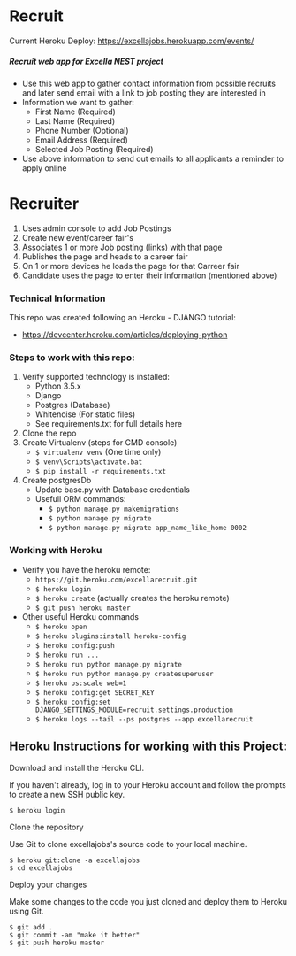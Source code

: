 # Recruit
Current Heroku Deploy: https://excellajobs.herokuapp.com/events/
##### Recruit web app for Excella NEST project
* Use this web app to gather contact information from possible recruits and later send email with a link to job posting they are interested in
* Information we want to gather:
    * First Name (Required)
    * Last Name (Required)
    * Phone Number (Optional)
    * Email Address (Required)
    * Selected Job Posting (Required)
* Use above information to send out emails to all applicants a reminder to apply online

# Recruiter
1. Uses admin console to add Job Postings 
2. Create new event/career fair's
3. Associates 1 or more Job posting (links) with that page
4. Publishes the page and heads to a career fair
5. On 1 or more devices he loads the page for that Carreer fair
6. Candidate uses the page to enter their information (mentioned above)


### Technical Information
This repo was created following an Heroku - DJANGO tutorial:
* https://devcenter.heroku.com/articles/deploying-python

### Steps to work with this repo:
1. Verify supported technology is installed:
    * Python 3.5.x
    * Django
    * Postgres (Database)
    * Whitenoise (For static files)
    * See requirements.txt for full details here
2. Clone the repo
3. Create Virtualenv (steps for CMD console)
    * `$ virtualenv venv` (One time only)
    * `$ venv\Scripts\activate.bat`
    * `$ pip install -r requirements.txt`
4. Create postgresDb
    * Update base.py with Database credentials
    * Usefull ORM commands:
        * `$ python manage.py makemigrations`
        * `$ python manage.py migrate`
        * `$ python manage.py migrate app_name_like_home 0002`
    
### Working with Heroku
* Verify you have the heroku remote:
    * `https://git.heroku.com/excellarecruit.git`
    * `$ heroku login`
    * `$ heroku create` (actually creates the heroku remote)
    * `$ git push heroku master`
* Other useful Heroku commands
    * `$ heroku open`
    * `$ heroku plugins:install heroku-config`
    * `$ heroku config:push`
    * `$ heroku run ...`
    * `$ heroku run python manage.py migrate`
    * `$ heroku run python manage.py createsuperuser`
    * `$ heroku ps:scale web=1`
    * `$ heroku config:get SECRET_KEY`
    * `$ heroku config:set DJANGO_SETTINGS_MODULE=recruit.settings.production`
    * `$ heroku logs --tail --ps postgres --app excellarecruit`

## Heroku Instructions for working with this Project:
Download and install the Heroku CLI.

If you haven't already, log in to your Heroku account and follow the prompts to create a new SSH public key.

    $ heroku login

Clone the repository

Use Git to clone excellajobs's source code to your local machine.

    $ heroku git:clone -a excellajobs
    $ cd excellajobs
    
Deploy your changes

Make some changes to the code you just cloned and deploy them to Heroku using Git.

    $ git add .
    $ git commit -am "make it better"
    $ git push heroku master